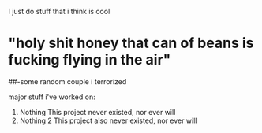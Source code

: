 I just do stuff that i think is cool 

# "holy shit honey that can of beans is fucking flying in the air"
##-some random couple i terrorized

major stuff i've worked on:
1. Nothing
   This project never existed, nor ever will
2. Nothing 2
    This project also never existed, nor ever will
